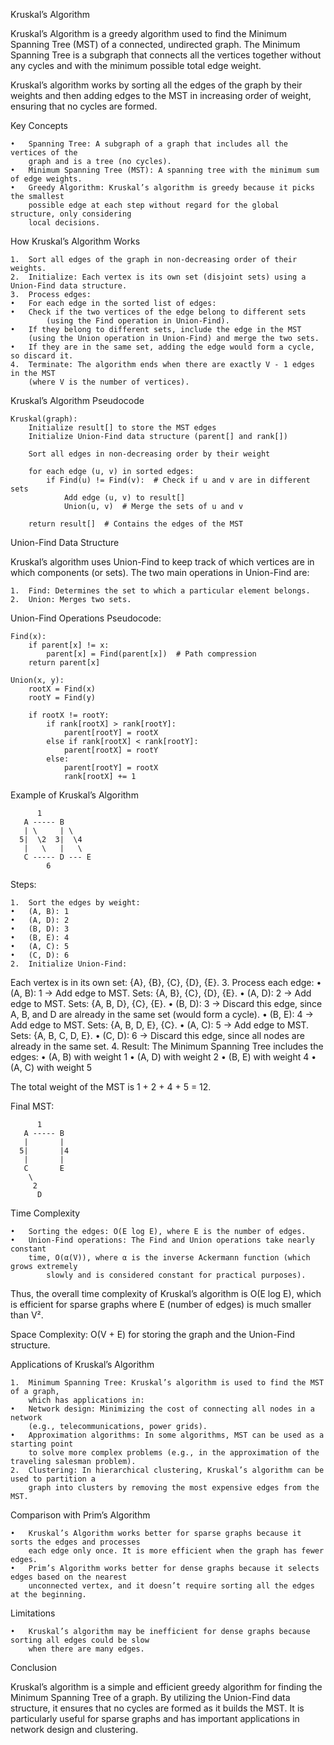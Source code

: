 Kruskal’s Algorithm

Kruskal’s Algorithm is a greedy algorithm used to find the Minimum Spanning
Tree (MST) of a connected, undirected graph. The Minimum Spanning Tree is a
subgraph that connects all the vertices together without any cycles and with
the minimum possible total edge weight.

Kruskal’s algorithm works by sorting all the edges of the graph by their weights
and then adding edges to the MST in increasing order of weight, ensuring that no
cycles are formed.

Key Concepts

    •	Spanning Tree: A subgraph of a graph that includes all the vertices of the
    	graph and is a tree (no cycles).
    •	Minimum Spanning Tree (MST): A spanning tree with the minimum sum of edge weights.
    •	Greedy Algorithm: Kruskal’s algorithm is greedy because it picks the smallest
    	possible edge at each step without regard for the global structure, only considering
    	local decisions.

How Kruskal’s Algorithm Works

    1.	Sort all edges of the graph in non-decreasing order of their weights.
    2.	Initialize: Each vertex is its own set (disjoint sets) using a Union-Find data structure.
    3.	Process edges:
    •	For each edge in the sorted list of edges:
    •	Check if the two vertices of the edge belong to different sets
    		(using the Find operation in Union-Find).
    •	If they belong to different sets, include the edge in the MST
    	(using the Union operation in Union-Find) and merge the two sets.
    •	If they are in the same set, adding the edge would form a cycle, so discard it.
    4.	Terminate: The algorithm ends when there are exactly V - 1 edges in the MST
    	(where V is the number of vertices).

Kruskal’s Algorithm Pseudocode

```
Kruskal(graph):
    Initialize result[] to store the MST edges
    Initialize Union-Find data structure (parent[] and rank[])

    Sort all edges in non-decreasing order by their weight

    for each edge (u, v) in sorted edges:
        if Find(u) != Find(v):  # Check if u and v are in different sets
            Add edge (u, v) to result[]
            Union(u, v)  # Merge the sets of u and v

    return result[]  # Contains the edges of the MST
```

Union-Find Data Structure

Kruskal’s algorithm uses Union-Find to keep track of which vertices are in which
components (or sets). The two main operations in Union-Find are:

    1.	Find: Determines the set to which a particular element belongs.
    2.	Union: Merges two sets.

Union-Find Operations Pseudocode:

```
Find(x):
    if parent[x] != x:
        parent[x] = Find(parent[x])  # Path compression
    return parent[x]

Union(x, y):
    rootX = Find(x)
    rootY = Find(y)

    if rootX != rootY:
        if rank[rootX] > rank[rootY]:
            parent[rootY] = rootX
        else if rank[rootX] < rank[rootY]:
            parent[rootX] = rootY
        else:
            parent[rootY] = rootX
            rank[rootX] += 1
```

Example of Kruskal’s Algorithm

```
      1
   A ----- B
   | \     | \
  5|  \2  3|  \4
   |   \   |   \
   C ----- D --- E
        6
```

Steps:

    1.	Sort the edges by weight:
    •	(A, B): 1
    •	(A, D): 2
    •	(B, D): 3
    •	(B, E): 4
    •	(A, C): 5
    •	(C, D): 6
    2.	Initialize Union-Find:

Each vertex is in its own set: {A}, {B}, {C}, {D}, {E}. 3. Process each edge:
• (A, B): 1 → Add edge to MST. Sets: {A, B}, {C}, {D}, {E}.
• (A, D): 2 → Add edge to MST. Sets: {A, B, D}, {C}, {E}.
• (B, D): 3 → Discard this edge, since A, B, and D are already in the same set (would form a cycle).
• (B, E): 4 → Add edge to MST. Sets: {A, B, D, E}, {C}.
• (A, C): 5 → Add edge to MST. Sets: {A, B, C, D, E}.
• (C, D): 6 → Discard this edge, since all nodes are already in the same set. 4. Result:
The Minimum Spanning Tree includes the edges:
• (A, B) with weight 1
• (A, D) with weight 2
• (B, E) with weight 4
• (A, C) with weight 5

The total weight of the MST is 1 + 2 + 4 + 5 = 12.

Final MST:

```
      1
   A ----- B
   |       |
  5|       |4
   |       |
   C       E
    \
     2
      D
```

Time Complexity

    •	Sorting the edges: O(E log E), where E is the number of edges.
    •	Union-Find operations: The Find and Union operations take nearly constant
    	time, O(α(V)), where α is the inverse Ackermann function (which grows extremely
    		slowly and is considered constant for practical purposes).

Thus, the overall time complexity of Kruskal’s algorithm is O(E log E), which is efficient
for sparse graphs where E (number of edges) is much smaller than V².

Space Complexity: O(V + E) for storing the graph and the Union-Find structure.

Applications of Kruskal’s Algorithm

    1.	Minimum Spanning Tree: Kruskal’s algorithm is used to find the MST of a graph,
    	which has applications in:
    •	Network design: Minimizing the cost of connecting all nodes in a network
    	(e.g., telecommunications, power grids).
    •	Approximation algorithms: In some algorithms, MST can be used as a starting point
    	to solve more complex problems (e.g., in the approximation of the traveling salesman problem).
    2.	Clustering: In hierarchical clustering, Kruskal’s algorithm can be used to partition a
    	graph into clusters by removing the most expensive edges from the MST.

Comparison with Prim’s Algorithm

    •	Kruskal’s Algorithm works better for sparse graphs because it sorts the edges and processes
    	each edge only once. It is more efficient when the graph has fewer edges.
    •	Prim’s Algorithm works better for dense graphs because it selects edges based on the nearest
    	unconnected vertex, and it doesn’t require sorting all the edges at the beginning.

Limitations

    •	Kruskal’s algorithm may be inefficient for dense graphs because sorting all edges could be slow
    	when there are many edges.

Conclusion

Kruskal’s algorithm is a simple and efficient greedy algorithm for finding the Minimum Spanning Tree
of a graph. By utilizing the Union-Find data structure, it ensures that no cycles are formed as it builds
the MST. It is particularly useful for sparse graphs and has important applications in network design and
clustering.

